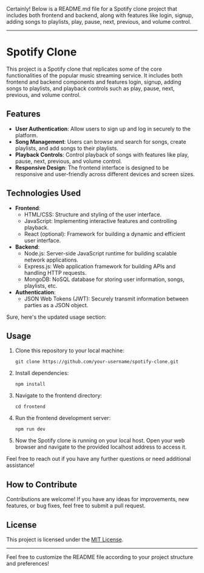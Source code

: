 Certainly! Below is a README.md file for a Spotify clone project that includes both frontend and backend, along with features like login, signup, adding songs to playlists, play, pause, next, previous, and volume control.

---

# Spotify Clone

This project is a Spotify clone that replicates some of the core functionalities of the popular music streaming service. It includes both frontend and backend components and features login, signup, adding songs to playlists, and playback controls such as play, pause, next, previous, and volume control.

## Features

- **User Authentication**: Allow users to sign up and log in securely to the platform.
- **Song Management**: Users can browse and search for songs, create playlists, and add songs to their playlists.
- **Playback Controls**: Control playback of songs with features like play, pause, next, previous, and volume control.
- **Responsive Design**: The frontend interface is designed to be responsive and user-friendly across different devices and screen sizes.

## Technologies Used

- **Frontend**:
  - HTML/CSS: Structure and styling of the user interface.
  - JavaScript: Implementing interactive features and controlling playback.
  - React (optional): Framework for building a dynamic and efficient user interface.
- **Backend**:
  - Node.js: Server-side JavaScript runtime for building scalable network applications.
  - Express.js: Web application framework for building APIs and handling HTTP requests.
  - MongoDB: NoSQL database for storing user information, songs, playlists, etc.
- **Authentication**:
  - JSON Web Tokens (JWT): Securely transmit information between parties as a JSON object.

Sure, here's the updated usage section:

## Usage

1. Clone this repository to your local machine:

   ```
   git clone https://github.com/your-username/spotify-clone.git
   ```

2. Install dependencies:

   ```
   npm install
   ```

3. Navigate to the frontend directory:

   ```
   cd frontend
   ```

4. Run the frontend development server:

   ```
   npm run dev
   ```

5. Now the Spotify clone is running on your local host. Open your web browser and navigate to the provided localhost address to access it.

Feel free to reach out if you have any further questions or need additional assistance!

## How to Contribute

Contributions are welcome! If you have any ideas for improvements, new features, or bug fixes, feel free to submit a pull request.

## License

This project is licensed under the [MIT License](LICENSE).

---

Feel free to customize the README file according to your project structure and preferences!

